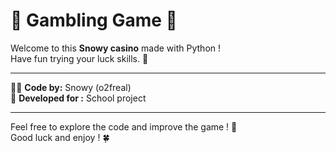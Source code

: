 # 🎰 Gambling Game 🎲

Welcome to this **Snowy casino** made with Python !  
Have fun trying your luck skills. 🎉

---

👨‍💻 **Code by:** Snowy (o2freal)  
🏫 **Developed for :** School project

---

Feel free to explore the code and improve the game ! 🚀  
Good luck and enjoy ! 🍀
